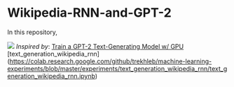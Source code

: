 # Wikipedia-RNN-and-GPT-2


In this repository, 


![](https://www.google.com/url?sa=i&url=https%3A%2F%2Fbusinessturkeytoday.com%2Fturkeys-constitutional-court-says-blocking-of-access-to-wikipedia-is-violation-of-law.html&psig=AOvVaw2twujoMe62rFq8X2fByyP9&ust=1594273202104000&source=images&cd=vfe&ved=0CAIQjRxqFwoTCID36tP4vOoCFQAAAAAdAAAAABAD)
_Inspired by_: [Train a GPT-2 Text-Generating Model w/ GPU](https://colab.research.google.com/drive/1VLG8e7YSEwypxU-noRNhsv5dW4NfTGce)
[text_generation_wikipedia_rnn] (https://colab.research.google.com/github/trekhleb/machine-learning-experiments/blob/master/experiments/text_generation_wikipedia_rnn/text_generation_wikipedia_rnn.ipynb)
